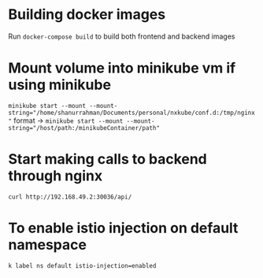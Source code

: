 # Building docker images
Run `docker-compose build` to build both frontend and backend images

# Mount volume into minikube vm if using minikube
`minikube start --mount --mount-string="/home/shanurrahman/Documents/personal/nxkube/conf.d:/tmp/nginx"`
format -> `minikube start --mount --mount-string="/host/path:/minikubeContainer/path"`

# Start making calls to backend through nginx
`curl http://192.168.49.2:30036/api/`



# To enable istio injection on default namespace
`k label ns default istio-injection=enabled`